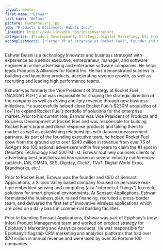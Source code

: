 ```yaml
---
layout: mentor
first-name: "Eshwar"
last-name: "Belani"
picture: eswharbelani.jpg
job: "Products & Alliances, Rubrik Inc."
linkedin: https://www.linkedin.com/in/eshwarbelani
categories: [Product Development, Strategy, Digital Marketing, AI, E-commerce, Big Data]
accomplishments: ["Former VP of Strategy at Rocket Fuel","Founder and CEO at Sensact Applications","Expert in Product Development"]
---
```

Eshwar Belani is a technology innovator and business strategist with experience as a senior executive, entrepreneur, manager, and software engineer in online advertising and enterprise software companies. He helps leads Products & Alliances for Rubrik Inc. He has demonstrated success in building and launching products, accelerating revenue growth, as well as recruiting and leading high performance teams. 

Eshwar was formerly the Vice President of Strategy at Rocket Fuel (NASDAQ:FUEL) and was responsible for shaping the strategic direction of the company as well as driving ancillary revenue through new business initiatives. He successfully helped close Rocket Fuel’s $230M acquisition of [x+1] to expand Rocket Fuel’s portfolio of solutions for the enterprise market. Prior to his current role, Eshwar was Vice President of Products and Business Development at Rocket Fuel and was responsible for building Rocket Fuel’s brand and direct response products and taking them to market as well as establishing relationships with dataand measurement partners. As part of the founding executive team, he helped Rocket Fuel grow from the ground up to over $240 million in revenue from over 75 of AdAge’s top 100 national advertisers within five years to claim the #1 spot in Deloitte’s Technology Fast 500TM list. Eshwar routinely counsels clients on advertising best practices and has spoken at several industry conferences (ad:tech, IAB, OMMA, SES, Digiday, ClickZ, TVoT, Digital World Expo, Brandworks, etc.). 

Prior to Rocket Fuel, Eshwar was the founder and CEO of Sensact Applications, a Silicon Valley based company focused on pervasive real-time embedded sensing and computing (aka "Internet of Things") to create solutions for smart physical environments. At Sensact Applications, Eshwar formulated the business plan, raised financing, recruited a cross-border team, and delivered the first set of innovative wireless applications which are used on a daily basis in commercial building facilities. 

Prior to founding Sensact Applications, Eshwar was part of Epiphany’s (now Infor) Product Management team and worked on product strategy for Epiphany’s Marketing and Analytics products. He was responsible for Epiphany’s flagship CRM marketing and analytics platforms that had over $70 million in annual revenue and were used by over 35 Fortune 100 companies.
